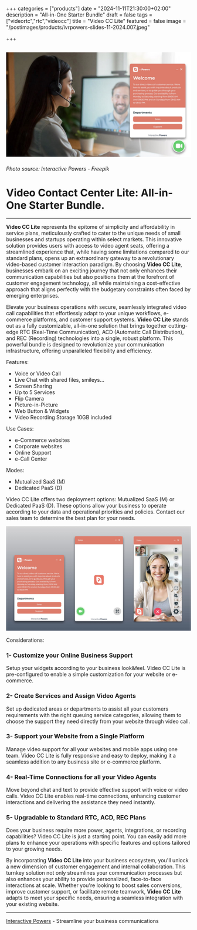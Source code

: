 +++
categories = ["products"]
date = "2024-11-11T21:30:00+02:00"
description = "All-in-One Starter Bundle"
draft = false
tags = ["videortc","rtc","videocc"]
title = "Video CC Lite"
featured = false
image = "/postimages/products/ivrpowers-slides-11-2024.007.jpeg"

+++

![Video CC Lite](/postimages/products/ivrpowers-slides-11-2024.007.jpeg)
-------
###### Photo source: Interactive Powers - Freepik

#	Video Contact Center Lite: All-in-One Starter Bundle.
---

 **Video CC Lite** represents the epitome of simplicity and affordability in service plans, meticulously crafted to cater to the unique needs of small businesses and startups operating within select markets. This innovative solution provides users with access to video agent seats, offering a streamlined experience that, while having some limitations compared to our standard plans, opens up an extraordinary gateway to a revolutionary video-based customer interaction paradigm. By choosing **Video CC Lite**, businesses embark on an exciting journey that not only enhances their communication capabilities but also positions them at the forefront of customer engagement technology, all while maintaining a cost-effective approach that aligns perfectly with the budgetary constraints often faced by emerging enterprises.

Elevate your business operations with secure, seamlessly integrated video call capabilities that effortlessly adapt to your unique workflows, e-commerce platforms, and customer support systems. **Video CC Lite** stands out as a fully customizable, all-in-one solution that brings together cutting-edge RTC (Real-Time Communication), ACD (Automatic Call Distribution), and REC (Recording) technologies into a single, robust platform. This powerful bundle is designed to revolutionize your communication infrastructure, offering unparalleled flexibility and efficiency.

Features:

- Voice or Video Call
- Live Chat with shared files, smileys…
- Screen Sharing
- Up to 5 Services
- Flip Camera
- Picture-in-Picture
- Web Button & Widgets
- Video Recording Storage 10GB included

Use Cases:

- e-Commerce websites
- Corporate websites
- Online Support
- e-Call Center

Modes:

- Mutualized SaaS (M)
- Dedicated PaaS (D)

Video CC Lite offers two deployment options: Mutualized SaaS (M) or Dedicated PaaS (D). These options allow your business to operate according to your data and operational priorities and policies. Contact our sales team to determine the best plan for your needs.

![Video CC Lite screenshots](/postimages/products/ivrpowers-slides-11-2024.018.jpeg)

Considerations:

### 1- Customize your Online Business Support

Setup your widgets according to your business look&feel. Video CC Lite is pre-configured to enable a simple customization for your website or e-commerce.

### 2- Create Services and Assign Video Agents

Set up dedicated areas or departments to assist all your customers requirements with the right queuing service categories, allowing them to choose the support they need directly from your website through video call.

### 3- Support your Website from a Single Platform

Manage video support for all your websites and mobile apps using one team. Video CC Lite is fully responsive and easy to deploy, making it a seamless addition to any business site or e-commerce platform.

### 4- Real-Time Connections for all your Video Agents

Move beyond chat and text to provide effective support with voice or video calls. Video CC Lite enables real-time connections, enhancing customer interactions and delivering the assistance they need instantly.

### 5- Upgradable to Standard RTC, ACD, REC Plans

Does your business require more power, agents, integrations, or recording capabilities? Video CC Lite is just a starting point. You can easily add more plans to enhance your operations with specific features and options tailored to your growing needs.


By incorporating **Video CC Lite** into your business ecosystem, you'll unlock a new dimension of customer engagement and internal collaboration. This turnkey solution not only streamlines your communication processes but also enhances your ability to provide personalized, face-to-face interactions at scale. Whether you're looking to boost sales conversions, improve customer support, or facilitate remote teamwork, **Video CC Lite** adapts to meet your specific needs, ensuring a seamless integration with your existing website.

---
[Interactive Powers](http://www.ivrpowers.com/) - Streamline your business communications
